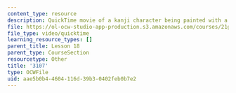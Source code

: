 ```yaml
---
content_type: resource
description: QuickTime movie of a kanji character being painted with a brush.
file: https://ol-ocw-studio-app-production.s3.amazonaws.com/courses/21g-504-japanese-iv-spring-2009/aae5b0b44604116d39b30402feb0b7e2_3107.mov
file_type: video/quicktime
learning_resource_types: []
parent_title: Lesson 18
parent_type: CourseSection
resourcetype: Other
title: '3107'
type: OCWFile
uid: aae5b0b4-4604-116d-39b3-0402feb0b7e2
---
```

